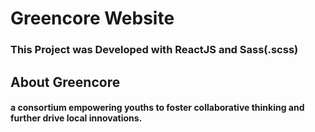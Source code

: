 # Greencore Website

### This Project was Developed with ReactJS and Sass(.scss)

## About Greencore
#### a consortium empowering youths to foster collaborative thinking and further drive local innovations.

